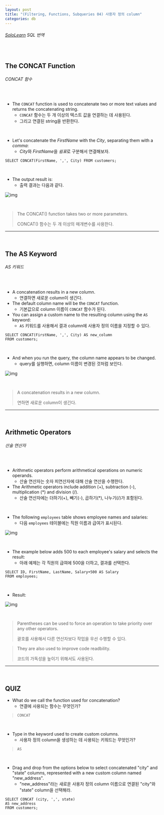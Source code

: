 ```yaml
---
layout: post
title: "(Filtering, Functions, Subqueries 04) 사용자 정의 column"
categories: db
---
```


###### [SoloLearn](https://www.sololearn.com/) SQL 번역

<br>

## The CONCAT Function

###### CONCAT 함수

<br>

- The `CONCAT` function is used to concatenate two or more text values and returns the concatenating string.
  - `CONCAT` 함수는 두 개 이상의 텍스트 값을 연결하는 데 사용된다.
  - 그리고 연결된 string을 반환한다.

<br>

- Let's concatenate the *FirstName* with the *City*, separating them with a *comma*:
  - *City*와 *FirstName*을 *쉼표*로 구분해서 연결해보자.

```mysql
SELECT CONCAT(FirstName, ',', City) FROM customers;
```

<br>

- The output result is:
  - 출력 결과는 다음과 같다.

![img](/assets/img/sql-sololearn-filtering&functions&subqueries-04-01.png)

<br>

> The CONCAT() function takes two or more parameters.
>
> CONCAT() 함수는 두 개 이상의 매개변수를 사용한다.

------

<br>

## The AS Keyword

###### AS 키워드

<br>

- A concatenation results in a new column.
  - 연결하면 새로운 column이 생긴다.
- The default column name will be the `CONCAT` function.
  - 기본값으로 column 이름이 `CONCAT` 함수가 된다.
- You can assign a custom name to the resulting column using the `AS` keyword:
  - `AS` 키워드를 사용해서 결과 column에 사용자 정의 이름을 지정할 수 있다.

```mysql
SELECT CONCAT(FirstName, ',', City) AS new_column
FROM customers;
```

<br>

- And when you run the query, the column name appears to be changed.
  - query를 실행하면, column 이름이 변경된 것처럼 보인다.

![img](/assets/img/sql-sololearn-filtering&functions&subqueries-04-02.png)

<br>

> A concatenation results in a new column.
>
> 연하면 새로운 column이 생긴다.

------

<br>

## Arithmetic Operators

###### 산술 연산자

<br>

- Arithmetic operators perform arithmetical operations on numeric operands.
  - 산술 연산자는 숫자 피연산자에 대해 산술 연산을 수행한다.
- The Arithmetic operators include addition (+), subtraction (-), multiplication (*) and division (/).
  - 산술 연산자에는 더하기(+), 빼기(-), 곱하기(*), 나누기(/)가 포함된다.

<br>

- The following `employees` table shows employee names and salaries:
  - 다음 `employees` 테이블에는 직원 이름과 급여가 표시된다.

![img](/assets/img/sql-sololearn-filtering&functions&subqueries-04-03.png)

<br>

- The example below adds 500 to each employee's salary and selects the result:
  - 아래 예제는 각 직원의 급여에 500을 더하고, 결과를 선택한다.

```mysql
SELECT ID, FirstName, LastName, Salary+500 AS Salary
FROM employees;
```

<br>

- Result:

![img](/assets/img/sql-sololearn-filtering&functions&subqueries-04-04.png)

<br>

> Parentheses can be used to force an operation to take priority over any other operators.
>
> 괄호를 사용해서 다른 연산자보다 작업을 우선 수행할 수 있다.

> They are also used to improve code readbility.
>
> 코드의 가독성을 높이기 위해서도 사용된다.

------

<br>

## QUIZ

- What do we call the function used for concatenation?
  - 연결에 사용되는 함수는 무엇인가?

> `CONCAT`

<br>

- Type in the keyword used to create custom columns.
  - 사용자 정의 column을 생성하는 데 사용되는 키워드는 무엇인가?

> `AS`

<br>

- Drag and drop from the options below to select concatenated "city" and "state" columns, represented with a new custom column named "new_address".
  - "new_address"라는 새로운 사용자 정의 column 이름으로 연결된 "city"와 "state" column을 선택해라.

```mysql
SELECT CONCAT (city, ',', state)
AS new_address
FROM customers;
```

<br>